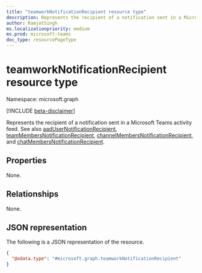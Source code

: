 ```yaml
---
title: "teamworkNotificationRecipient resource type"
description: Represents the recipient of a notification sent in a Microsoft Teams activity feed.
author: RamjotSingh
ms.localizationpriority: medium
ms.prod: microsoft-teams
doc_type: resourcePageType
---
```


# teamworkNotificationRecipient resource type

Namespace: microsoft.graph

[!INCLUDE [beta-disclaimer](../../includes/beta-disclaimer.md)]

Represents the recipient of a notification sent in a Microsoft Teams activity feed. See also [aadUserNotificationRecipient](aadusernotificationrecipient.md), [teamMembersNotificationRecipient](teammembersnotificationrecipient.md), [channelMembersNotificationRecipient](channelmembersnotificationrecipient.md), and [chatMembersNotificationRecipient](chatmembersnotificationrecipient.md).

## Properties
None.

## Relationships
None.

## JSON representation
The following is a JSON representation of the resource.
<!-- {
  "blockType": "resource",
  "@odata.type": "microsoft.graph.teamworkNotificationRecipient"
}
-->
``` json
{
  "@odata.type": "#microsoft.graph.teamworkNotificationRecipient"
}
```

